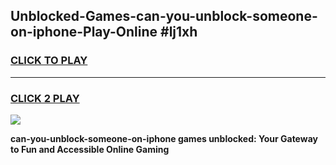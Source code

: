 
## Unblocked-Games-can-you-unblock-someone-on-iphone-Play-Online #lj1xh
<h3>
<a href="https://news.freeplayer.one?title=can-you-unblock-someone-on-iphone&ref=3">CLICK TO PLAY</a></h3>
<hr>

<h3>
<a href="https://news.freeplayer.one?title=can-you-unblock-someone-on-iphone&ref=3">CLICK 2 PLAY</a>
  
</h3>

<a href="https://news.freeplayer.one?title=can-you-unblock-someone-on-iphone&ref=3"><img src="https://clearcache.store/games.png"></a>


**can-you-unblock-someone-on-iphone games unblocked: Your Gateway to Fun and Accessible Online Gaming**
